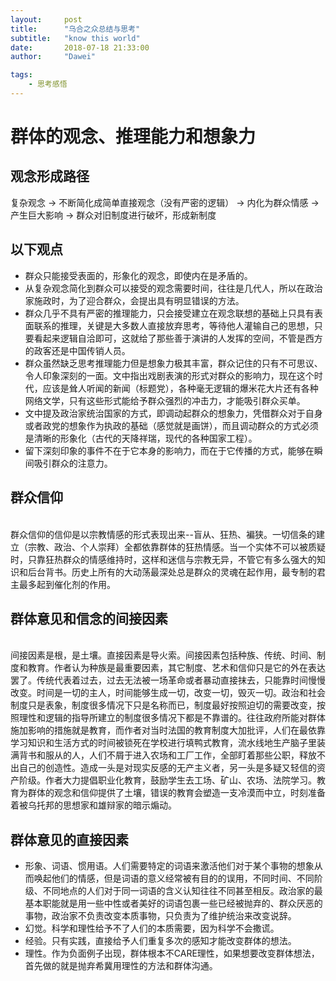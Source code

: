 ```yaml
---
layout:     post
title:      "乌合之众总结与思考"
subtitle:   "know this world"
date:       2018-07-18 21:33:00
author:     "Dawei"

tags:
    - 思考感悟
---
```

群体的观念、推理能力和想象力 
==

## 观念形成路径 ##
复杂观念 -> 不断简化成简单直接观念（没有严密的逻辑） -> 内化为群众情感 -> 产生巨大影响 -> 群众对旧制度进行破坏，形成新制度

## 以下观点 ##
- 群众只能接受表面的，形象化的观念，即使内在是矛盾的。
- 从复杂观念简化到群众可以接受的观念需要时间，往往是几代人，所以在政治家施政时，为了迎合群众，会提出具有明显错误的方法。
- 群众几乎不具有严密的推理能力，只会接受建立在观念联想的基础上只具有表面联系的推理，关键是大多数人直接放弃思考，等待他人灌输自己的思想，只要看起来逻辑自洽即可，这就给了那些善于演讲的人发挥的空间，不管是西方的政客还是中国传销人员。
- 群众虽然缺乏思考推理能力但是想象力极其丰富，群众记住的只有不可思议、令人印象深刻的一面。文中指出戏剧表演的形式对群众的影响力，现在这个时代，应该是耸人听闻的新闻（标题党），各种毫无逻辑的爆米花大片还有各种网络文学，只有这些形式能给予群众强烈的冲击力，才能吸引群众买单。
- 文中提及政治家统治国家的方式，即调动起群众的想象力，凭借群众对于自身或者政党的想象作为执政的基础（感觉就是画饼），而且调动群众的方式必须是清晰的形象化（古代的天降祥瑞，现代的各种国家工程）。
- 留下深刻印象的事件不在于它本身的影响力，而在于它传播的方式，能够在瞬间吸引群众的注意力。

## 群众信仰
<br>群众信仰的信仰是以宗教情感的形式表现出来--盲从、狂热、褊狭。一切信条的建立（宗教、政治、个人崇拜）全都依靠群体的狂热情感。当一个实体不可以被质疑时，只靠狂热群众的情感维持时，这样和迷信与宗教无异，不管它有多么强大的知识和后台背书。历史上所有的大动荡最深处总是群众的灵魂在起作用，最专制的君主最多起到催化剂的作用。<br/>

## 群体意见和信念的间接因素
<br>间接因素是根，是土壤。直接因素是导火索。间接因素包括种族、传统、时间、制度和教育。作者认为种族是最重要因素，其它制度、艺术和信仰只是它的外在表达罢了。传统代表着过去，过去无法被一场革命或者暴动直接抹去，只能靠时间慢慢改变。时间是一切的主人，时间能够生成一切，改变一切，毁灭一切。政治和社会制度只是表象，制度很多情况下只是名称而已，制度最好按照迫切的需要改变，按照理性和逻辑的指导所建立的制度很多情况下都是不靠谱的。往往政府所能对群体施加影响的措施就是教育，而作者对当时法国的教育制度大加批评，人们在最依靠学习知识和生活方式的时间被锁死在学校进行填鸭式教育，流水线地生产脑子里装满背书和服从的人，人们不屑于进入农场和工厂工作，全部盯着那些公职，释放不出自己的创造性。造成一头是对现实反感的无产主义者，另一头是多疑又轻信的资产阶级。作者大力提倡职业化教育，鼓励学生去工场、矿山、农场、法院学习。教育为群体的观念和信仰提供了土壤，错误的教育会塑造一支冷漠而中立，时刻准备着被乌托邦的思想家和雄辩家的暗示煽动。<br/>

## 群体意见的直接因素
- 形象、词语、惯用语。人们需要特定的词语来激活他们对于某个事物的想象从而唤起他们的情感，但是词语的意义经常被有目的的误用，不同时间、不同阶级、不同地点的人们对于同一词语的含义认知往往不同甚至相反。政治家的最基本职能就是用一些中性或者美好的词语包裹一些已经被抛弃的、群众厌恶的事物，政治家不负责改变本质事物，只负责为了维护统治来改变说辞。
- 幻觉。科学和理性给予不了人们的本质需要，因为科学不会撒谎。
- 经验。只有实践，直接给予人们重复多次的感知才能改变群体的想法。
- 理性。作为负面例子出现，群体根本不CARE理性，如果想要改变群体想法，首先做的就是抛弃希冀用理性的方法和群体沟通。


